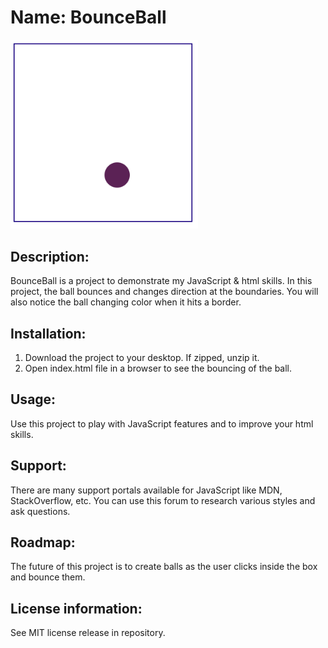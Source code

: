 # Name: BounceBall
<img src="BounceBall.PNG" width='300' />

## Description: 
BounceBall is a project to demonstrate my JavaScript & html skills. In this project, the ball bounces and changes direction at the boundaries. You will also notice the ball changing color when it hits a border. 

## Installation: 
1. Download the project to your desktop. If zipped, unzip it. 
2. Open index.html file in a browser to see the bouncing of the ball. 

## Usage: 
Use this project to play with JavaScript features and to improve your html skills.

## Support: 
There are many support portals available for JavaScript like MDN, StackOverflow, etc. You can use this forum to research various styles and ask questions.

## Roadmap: 
The future of this project is to create balls as the user clicks inside the box and bounce them. 

## License information: 

See MIT license release in repository.
